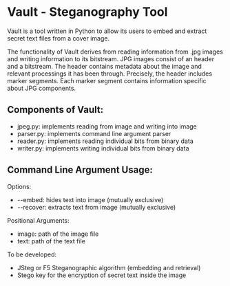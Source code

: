 # Vault - Steganography Tool

Vault is a tool written in Python to allow its users to embed and extract secret text files from a cover image. 

The functionality of Vault derives from reading information from .jpg images and writing information to its bitstream.
JPG images consist of an header and a bitstream. The header contains metadata about the image and relevant processings it has been through.
Precisely, the header includes marker segments. Each marker segment contains information specific about JPG components.

 ## Components of Vault:
+ jpeg.py: implements reading from image and writing into image
+ parser.py: implements command line argument parser
+ reader.py: implements reading individual bits from binary data
+ writer.py: implements writing individual bits from binary data

## Command Line Argument Usage:
Options:
+ --embed: hides text into image (mutually exclusive)
+ --recover: extracts text from image (mutually exclusive)

Positional Arguments:
+ image: path of the image file
+ text: path of the text file

To be developed:
+ JSteg or F5 Steganographic algorithm (embedding and retrieval)
+ Stego key for the encryption of secret text inside the image